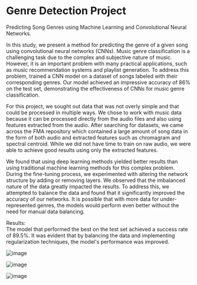 # Genre Detection Project
Predicting Song Genres using Machine Learning and Convolutional Neural Networks.  

In this study, we present a method for predicting the genre of a given song using convolutional neural networks (CNNs). Music genre classification is a 
challenging task due to the complex and subjective nature of music. 
However, it is an important problem with many practical applications, such as music recommendation systems and playlist generation. To address this problem, 
trained a CNN model on a dataset of songs labeled with their corresponding genres. Our model achieved an impressive accuracy of 86% on the test set,
demonstrating the effectiveness of CNNs for music genre classification.

For this project, we sought out data that was not overly simple and that could be processed in multiple ways. We chose to work with music data because it 
can be processed directly from the audio files and also using features extracted from the audio. After searching for datasets, we came across the FMA
repository which contained a large amount of song data in the form of both audio and extracted features such as chromagram and spectral centroid.
While we did not have time to train on raw audio, we were able to achieve good results using only the extracted features. 

We found that using deep learning methods yielded better results than using traditional machine learning methods for this complex problem. During the 
fine-tuning process, we experimented with altering the network structure by adding or removing layers. We observed that the imbalanced nature of the 
data greatly impacted the results. To address this, we attempted to balance the data and found that it significantly improved the accuracy of our networks. It 
is possible that with more data for under-represented genres, the models would perform even better without the need for manual data balancing.

Results: </br>
The model that performed the best on the test set achieved a success rate of 89.5%. It was evident that by balancing the data and implementing 
regularization techniques, the model's performance was improved.

![image](https://user-images.githubusercontent.com/78349342/213909186-c40d1694-bff5-46ae-8602-3803630e663f.png)

![image](https://user-images.githubusercontent.com/78349342/213909194-55b9244e-86be-4b7a-aea4-3284358eb3ba.png)

![image](https://user-images.githubusercontent.com/78349342/213909173-0c429a53-027d-47a8-a676-de0d132fa45d.png)
